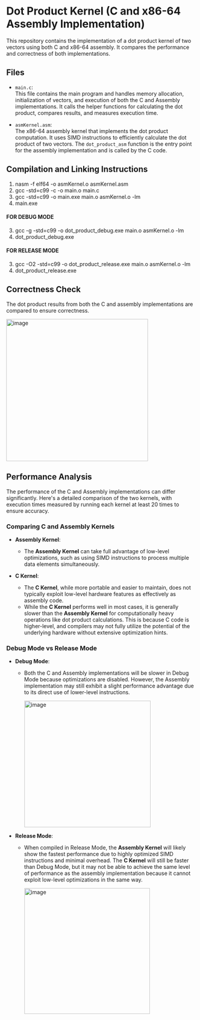 # Dot Product Kernel (C and x86-64 Assembly Implementation)

This repository contains the implementation of a dot product kernel of two vectors using both C and x86-64 assembly. It compares the performance and correctness of both implementations.

## Files

- `main.c`:  
  This file contains the main program and handles memory allocation, initialization of vectors, and execution of both the C and Assembly implementations. It calls the helper functions for calculating the dot product, compares results, and measures execution time.

- `asmKernel.asm`:  
  The x86-64 assembly kernel that implements the dot product computation. It uses SIMD instructions to efficiently calculate the dot product of two vectors. The `dot_product_asm` function is the entry point for the assembly implementation and is called by the C code.
  
## Compilation and Linking Instructions

1. nasm -f elf64 -o asmKernel.o asmKernel.asm
2. gcc -std=c99 -c -o main.o main.c
3. gcc -std=c99 -o main.exe main.o asmKernel.o -lm
4. main.exe
                                           
#### FOR DEBUG MODE

3. gcc -g -std=c99 -o dot_product_debug.exe main.o asmKernel.o -lm
4. dot_product_debug.exe

#### FOR RELEASE MODE

3. gcc -O2 -std=c99 -o dot_product_release.exe main.o asmKernel.o  -lm
4. dot_product_release.exe

## Correctness Check

The dot product results from both the C and assembly implementations are compared to ensure correctness.

<img width="376" alt="image" src="https://github.com/user-attachments/assets/fb286bdc-bde6-4a3a-934e-2bce7098ae9b">

## Performance Analysis

The performance of the C and Assembly implementations can differ significantly. Here's a detailed comparison of the two kernels, with execution times measured by running each kernel at least 20 times to ensure accuracy.

### Comparing C and Assembly Kernels

- **Assembly Kernel**:
  - The **Assembly Kernel** can take full advantage of low-level optimizations, such as using SIMD instructions to process multiple data elements simultaneously. 

- **C Kernel**:
  - The **C Kernel**, while more portable and easier to maintain, does not typically exploit low-level hardware features as effectively as assembly code. 
  - While the **C Kernel** performs well in most cases, it is generally slower than the **Assembly Kernel** for computationally heavy operations like dot product calculations. This is because C code is higher-level, and compilers may not fully utilize the potential of the underlying hardware without extensive optimization hints.

### Debug Mode vs Release Mode

- **Debug Mode**:
  - Both the C and Assembly implementations will be slower in Debug Mode because optimizations are disabled. However, the Assembly implementation may still exhibit a slight performance advantage due to its direct use of lower-level instructions.
    
    <img width="335" alt="image" src="https://github.com/user-attachments/assets/2720f030-d20b-4269-accc-aa900503707c">


- **Release Mode**:
  - When compiled in Release Mode, the **Assembly Kernel** will likely show the fastest performance due to highly optimized SIMD instructions and minimal overhead. The **C Kernel** will still be faster than Debug Mode, but it may not be able to achieve the same level of performance as the assembly implementation because it cannot exploit low-level optimizations in the same way.
    
    <img width="333" alt="image" src="https://github.com/user-attachments/assets/01dbec58-b219-4320-bbc9-aaebe1bf25aa">

